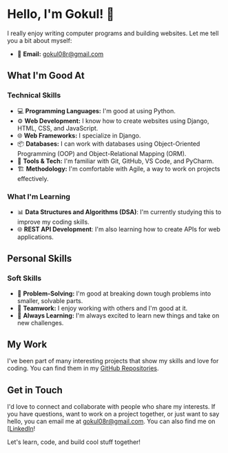 # Hello, I'm Gokul! 👋

I really enjoy writing computer programs and building websites. Let me tell you a bit about myself:

- 📧 **Email:** gokul08r@gmail.com

## What I'm Good At

### Technical Skills
- 💻 **Programming Languages:** I'm good at using Python.
- ⚙️ **Web Development:** I know how to create websites using Django, HTML, CSS, and JavaScript.
- 🌐 **Web Frameworks:** I specialize in Django.
- 📦 **Databases:** I can work with databases using Object-Oriented Programming (OOP) and Object-Relational Mapping (ORM).
- 🚀 **Tools & Tech:** I'm familiar with Git, GitHub, VS Code, and PyCharm.
- 🏗️ **Methodology:** I'm comfortable with Agile, a way to work on projects effectively.

### What I'm Learning
- 📊 **Data Structures and Algorithms (DSA)**: I'm currently studying this to improve my coding skills.
- 🌐 **REST API Development**: I'm also learning how to create APIs for web applications.

## Personal Skills

### Soft Skills
- 🧩 **Problem-Solving:** I'm good at breaking down tough problems into smaller, solvable parts.
- 👥 **Teamwork:** I enjoy working with others and I'm good at it.
- 🚀 **Always Learning:** I'm always excited to learn new things and take on new challenges.

## My Work

I've been part of many interesting projects that show my skills and love for coding. You can find them in my [GitHub Repositories](https://github.com/YourGitHubUsername).

## Get in Touch

I'd love to connect and collaborate with people who share my interests. If you have questions, want to work on a project together, or just want to say hello, you can email me at gokul08r@gmail.com. You can also find me on [[LinkedIn](https://www.linkedin.com/in/gokul-r-66a934280/)!

Let's learn, code, and build cool stuff together!
